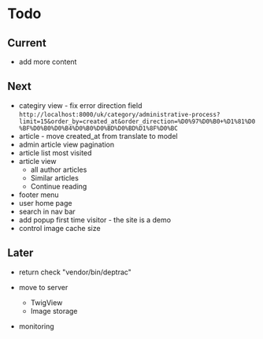 # Todo

## Current

- add more content

## Next

- categiry view - fix error direction field `http://localhost:8000/uk/category/administrative-process?limit=15&order_by=created_at&order_direction=%D0%97%D0%B0+%D1%81%D0%BF%D0%B0%D0%B4%D0%B0%D0%BD%D0%BD%D1%8F%D0%BC`
- article - move created_at from translate to model
- admin article view pagination
- article list most visited
- article view
  - all author articles
  - Similar articles
  - Continue reading
- footer menu
- user home page
- search in nav bar
- add popup first time visitor - the site is a demo
- control image cache size

## Later

- return check "vendor/bin/deptrac"

- move to server
  - TwigView
  - Image storage

- monitoring
